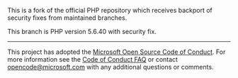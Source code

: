 This is a fork of the official PHP repository which receives backport of security fixes from maintained branches.

This branch is PHP version 5.6.40 with security fix.

---

This project has adopted the [Microsoft Open Source Code of
Conduct](https://opensource.microsoft.com/codeofconduct/).
For more information see the [Code of Conduct
FAQ](https://opensource.microsoft.com/codeofconduct/faq/) or
contact [opencode@microsoft.com](mailto:opencode@microsoft.com)
with any additional questions or comments.
